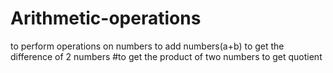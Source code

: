 # Arithmetic-operations
to perform operations on numbers
to add numbers(a+b)
to get the difference of 2 numbers
#to get the product of two numbers
to get quotient 
